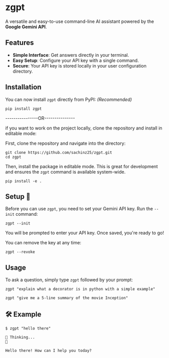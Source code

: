 
# zgpt 

A versatile and easy-to-use command-line AI assistant powered by the **Google Gemini API**.

##  Features

- **Simple Interface**: Get answers directly in your terminal.
- **Easy Setup**: Configure your API key with a single command.
- **Secure**: Your API key is stored locally in your user configuration directory.

##  Installation

You can now install `zgpt` directly from PyPI: _(Recommended)_

```
pip install zgpt
```

----------------OR---------------

if you want to work on the project locally, clone the repository and install in editable mode:

First, clone the repository and navigate into the directory:
```
git clone https://github.com/sachinz25/zgpt.git
cd zgpt
```

Then, install the package in editable mode. This is great for development and ensures the `zgpt` command is available system-wide.

```
pip install -e .
```

##  Setup 🔑

Before you can use `zgpt`, you need to set your Gemini API key. Run the `--init` command:

```
zgpt --init
```

You will be prompted to enter your API key. Once saved, you're ready to go!

You can remove the key at any time:

```
zgpt --revoke
```

##  Usage

To ask a question, simply type `zgpt` followed by your prompt:

```
zgpt "explain what a decorator is in python with a simple example"

zgpt "give me a 5-line summary of the movie Inception"
```

## 🛠 Example

```
$ zgpt "hello there"

🤔 Thinking...
🤖

Hello there! How can I help you today?
```
